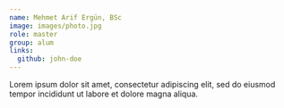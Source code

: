 ```yaml
---
name: Mehmet Arif Ergün, BSc
image: images/photo.jpg
role: master
group: alum
links:
  github: john-doe
---
```


Lorem ipsum dolor sit amet, consectetur adipiscing elit, sed do eiusmod tempor incididunt ut labore et dolore magna aliqua.
